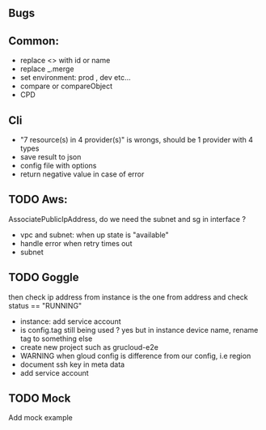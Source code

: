 ## Bugs

## Common:

- replace <<NA>> with id or name
- replace \_.merge
- set environment: prod , dev etc...
- compare or compareObject
- CPD

## Cli

- "7 resource(s) in 4 provider(s)" is wrongs, should be 1 provider with 4 types
- save result to json
- config file with options
- return negative value in case of error

## TODO Aws:

AssociatePublicIpAddress, do we need the subnet and sg in interface ?

- vpc and subnet: when up state is "available"
- handle error when retry times out
- subnet

## TODO Goggle

then check ip address from instance is the one from address and check status == "RUNNING"

- instance: add service account
- is config.tag still being used ? yes but in instance device name, rename tag to something else
- create new project such as grucloud-e2e
- WARNING when gloud config is difference from our config, i.e region
- document ssh key in meta data
- add service account

## TODO Mock

Add mock example
